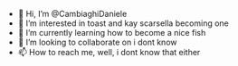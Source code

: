 - 👋 Hi, I’m @CambiaghiDaniele
- 👀 I’m interested in toast and kay scarsella becoming one
- 🌱 I’m currently learning how to become a nice fish
- 💞️ I’m looking to collaborate on i dont know
- 📫 How to reach me, well, i dont know that either

<!---
CambiaghiDaniele/CambiaghiDaniele is a ✨ special ✨ repository because its `README.md` (this file) appears on your GitHub profile.
You can click the Preview link to take a look at your changes.
--->
